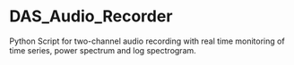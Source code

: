 # DAS_Audio_Recorder
Python Script for two-channel audio recording with real time monitoring of time series, power spectrum and log spectrogram.
